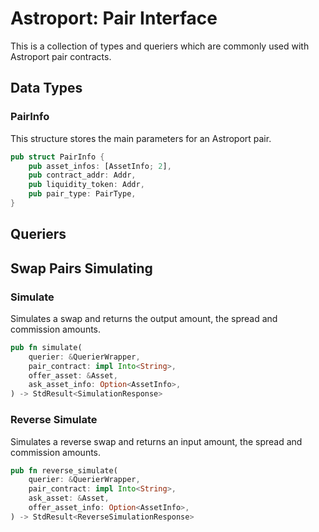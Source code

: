 # Astroport: Pair Interface

This is a collection of types and queriers which are commonly used with Astroport pair contracts.

## Data Types

### PairInfo

This structure stores the main parameters for an Astroport pair.

```rust
pub struct PairInfo {
    pub asset_infos: [AssetInfo; 2],
    pub contract_addr: Addr,
    pub liquidity_token: Addr,
    pub pair_type: PairType,
}
```

## Queriers

## Swap Pairs Simulating

### Simulate

Simulates a swap and returns the output amount, the spread and commission amounts.

```rust
pub fn simulate(
    querier: &QuerierWrapper,
    pair_contract: impl Into<String>,
    offer_asset: &Asset,
    ask_asset_info: Option<AssetInfo>,
) -> StdResult<SimulationResponse>
```

### Reverse Simulate

Simulates a reverse swap and returns an input amount, the spread and commission amounts.

```rust
pub fn reverse_simulate(
    querier: &QuerierWrapper,
    pair_contract: impl Into<String>,
    ask_asset: &Asset,
    offer_asset_info: Option<AssetInfo>,
) -> StdResult<ReverseSimulationResponse>
```
